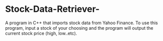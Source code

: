 # Stock-Data-Retriever-
A program in C++ that imports stock data from Yahoo Finance. To use this program, input a stock of your choosing and the program will output the current stock price (high, low..etc). 

